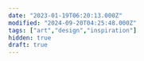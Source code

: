 ```yaml
---
date: "2023-01-19T06:20:13.000Z"
modified: "2024-09-20T04:25:48.000Z"
tags: ["art","design","inspiration"]
hidden: true
draft: true
---
```

